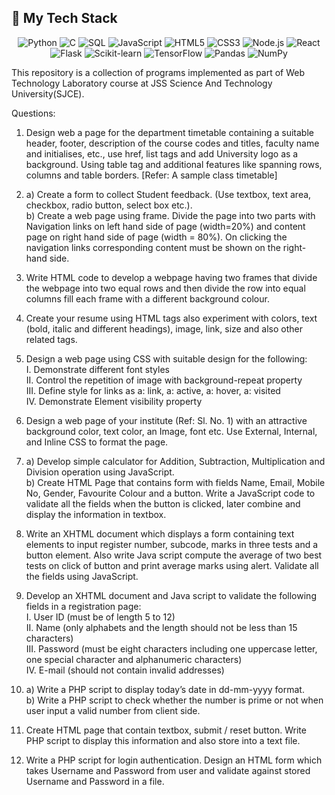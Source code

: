 ## 🧰 My Tech Stack
<p align="center">
  <img src="https://img.shields.io/badge/Python-3776AB?style=for-the-badge&logo=python&logoColor=white" alt="Python" />
  <img src="https://img.shields.io/badge/C-A8B9CC?style=for-the-badge&logo=c&logoColor=white" alt="C" />
  <img src="https://img.shields.io/badge/SQL-4479A1?style=for-the-badge&logo=sql&logoColor=white" alt="SQL" />
  <img src="https://img.shields.io/badge/JavaScript-F7DF1E?style=for-the-badge&logo=javascript&logoColor=black" alt="JavaScript" />
  <img src="https://img.shields.io/badge/HTML5-E34F26?style=for-the-badge&logo=html5&logoColor=white" alt="HTML5" />
  <img src="https://img.shields.io/badge/CSS3-1572B6?style=for-the-badge&logo=css3&logoColor=white" alt="CSS3" />
  <img src="https://img.shields.io/badge/Node.js-339933?style=for-the-badge&logo=nodedotjs&logoColor=white" alt="Node.js" />
  <img src="https://img.shields.io/badge/React-61DAFB?style=for-the-badge&logo=react&logoColor=black" alt="React" />
  <img src="https://img.shields.io/badge/Flask-000000?style=for-the-badge&logo=flask&logoColor=white" alt="Flask" />
  <img src="https://img.shields.io/badge/Scikit--learn-F7931E?style=for-the-badge&logo=scikit-learn&logoColor=white" alt="Scikit-learn" />
  <img src="https://img.shields.io/badge/TensorFlow-FF6F00?style=for-the-badge&logo=tensorflow&logoColor=white" alt="TensorFlow" />
  <img src="https://img.shields.io/badge/Pandas-150458?style=for-the-badge&logo=pandas&logoColor=white" alt="Pandas" />
  <img src="https://img.shields.io/badge/NumPy-013243?style=for-the-badge&logo=numpy&logoColor=white" alt="NumPy" />
</p>

This repository is a collection of programs implemented as part of Web Technology Laboratory course at JSS Science And Technology University(SJCE).

Questions:

1. Design web a page for the department timetable containing a suitable header, footer, description of the course codes and titles, faculty name and initialises, etc., use href, list tags and add University logo as a background. Using table tag and additional features like spanning rows, columns and table borders. [Refer: A sample class timetable]
   
2.  a) Create a form to collect Student feedback. (Use textbox, text area, checkbox, radio button, select box etc.).   
   b) Create a web page using frame. Divide the page into two parts with Navigation links on left hand side of page (width=20%) and content page on right hand side of page (width = 80%). On clicking the navigation links corresponding content must be shown on the right-hand side.

4. Write HTML code to develop a webpage having two frames that divide the webpage into two equal rows and then divide the row into equal columns fill each frame with a different background colour.

5. Create your resume using HTML tags also experiment with colors, text (bold, italic and different headings), image, link, size and also other related tags.

6. Design a web page using CSS with suitable design for the following:  
I. Demonstrate different font styles  
II. Control the repetition of image with background-repeat property  
III. Define style for links as a: link, a: active, a: hover, a: visited  
IV. Demonstrate Element visibility property

7. Design a web page of your institute (Ref: Sl. No. 1) with an attractive background color, text color, an Image, font etc. Use External, Internal, and Inline CSS to format the page.

8. a) Develop simple calculator for Addition, Subtraction, Multiplication and Division operation using JavaScript.  
   b) Create HTML Page that contains form with fields Name, Email, Mobile No, Gender, Favourite Colour and a button. Write a JavaScript code to validate all the fields when the button is clicked, later combine and display the information in textbox.
    
9. Write an XHTML document which displays a form containing text elements to input register number, subcode, marks in three tests and a button element. Also write Java script compute the average of two best tests on click of button and print average marks using alert. Validate all the fields using JavaScript.
   
10. Develop an XHTML document and Java script to validate the following fields in a registration page:  
I. User ID (must be of length 5 to 12)  
II. Name (only alphabets and the length should not be less than 15 characters)  
III. Password (must be eight characters including one uppercase letter, one special character and alphanumeric characters)  
IV. E-mail (should not contain invalid addresses)

11. a) Write a PHP script to display today’s date in dd-mm-yyyy format.  
    b) Write a PHP script to check whether the number is prime or not when user input a valid number from client side.
   
12. Create HTML page that contain textbox, submit / reset button. Write PHP script to display this information and also store into a text file.
    
13. Write a PHP script for login authentication. Design an HTML form which takes Username and Password from user and validate against stored Username and Password in a file.
